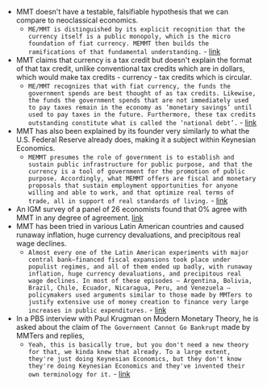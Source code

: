 - MMT doesn't have a testable, falsifiable hypothesis that we can compare to neoclassical economics.
    - `ME/MMT is distinguished by its explicit recognition that the currency itself is a public monopoly, which is the micro foundation of fiat currency. MEMMT then builds the ramifications of that fundamental understanding.` - [link](http://www00.unibg.it/dati/corsi/910003/64338-Warren%20Mosler%20Bergamo%20paper%20March%2010.pdf)
- MMT claims that currency is a tax credit but doesn't explain the format of that tax credit, unlike conventional tax credits which are in dollars, which would make tax credits - currency - tax credits which is circular.
    - `ME/MMT recognizes that with fiat currency, the funds the government spends are best thought of as tax credits. Likewise, the funds the government spends that are not immediately used to pay taxes remain in the economy as ‘monetary savings’ until used to pay taxes in the future. Furthermore, these tax credits outstanding constitute what is called the ‘national debt’.` - [link](http://www00.unibg.it/dati/corsi/910003/64338-Warren%20Mosler%20Bergamo%20paper%20March%2010.pdf)
- MMT has also been explained by its founder very similarly to what the U.S. Federal Reserve already does, making it a subject within Keynesian Economics.
    - `MEMMT presumes the role of government is to establish and sustain public infrastructure for public purpose, and that the currency is a tool of government for the promotion of public purpose. Accordingly, what MEMMT offers are fiscal and monetary proposals that sustain employment opportunities for anyone willing and able to work, and that optimize real terms of trade, all in support of real standards of living.` - [link](http://www00.unibg.it/dati/corsi/910003/64338-Warren%20Mosler%20Bergamo%20paper%20March%2010.pdf)    
- An IGM survey of a panel of 26 economists found that 0% agree with MMT in any degree of agreement. [link](https://www.igmchicago.org/surveys/modern-monetary-theory/)
- MMT has been tried in various Latin American countries and caused runaway inflation, huge currency devaluations, and precipitous real wage declines.
    - `Almost every one of the Latin American experiments with major central bank–financed fiscal expansions took place under populist regimes, and all of them ended up badly, with runaway inflation, huge currency devaluations, and precipitous real wage declines. In most of these episodes — Argentina, Bolivia, Brazil, Chile, Ecuador, Nicaragua, Peru, and Venezuela — policymakers used arguments similar to those made by MMTers to justify extensive use of money creation to finance very large increases in public expenditures.` - [link](https://www.cato.org/cato-journal/fall-2019/modern-monetary-theory-cautionary-tales-latin-america)
- In a PBS interview with Paul Krugman on Modern Monetary Theory, he is asked about the claim of `The Government Cannot Go Bankrupt` made by MMTers and replies,
    - `Yeah, this is basically true, but you don't need a new theory for that, we kinda knew that already. To a large extent, they're just doing Keynesian Economics, but they don't know they're doing Keynesian Economics and they've invented their own terminology for it.` - [link](https://www.youtube.com/watch?v=-gyj1H-gjI8)